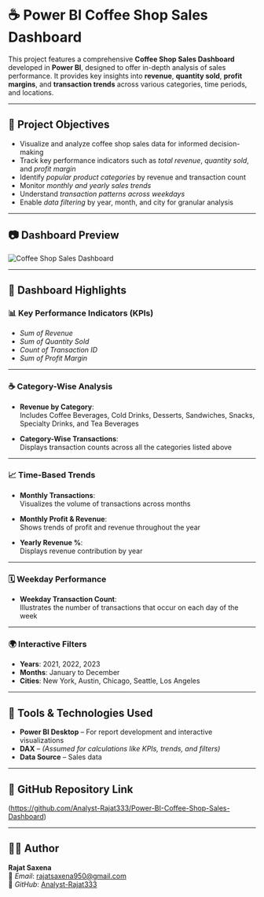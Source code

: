 # ☕ Power BI Coffee Shop Sales Dashboard

This project features a comprehensive **Coffee Shop Sales Dashboard** developed in **Power BI**, designed to offer in-depth analysis of sales performance. It provides key insights into **revenue**, **quantity sold**, **profit margins**, and **transaction trends** across various categories, time periods, and locations.

---

## 🎯 Project Objectives

- Visualize and analyze coffee shop sales data for informed decision-making  
- Track key performance indicators such as *total revenue*, *quantity sold*, and *profit margin*  
- Identify *popular product categories* by revenue and transaction count  
- Monitor *monthly and yearly sales trends*  
- Understand *transaction patterns across weekdays*  
- Enable *data filtering* by year, month, and city for granular analysis  

---

## 📷 Dashboard Preview
![Coffee Shop Sales Dashboard](https://github.com/user-attachments/assets/7a549d6a-e9f6-41c2-90f0-4f5b20115b26)


---

## 🧩 Dashboard Highlights

### 📊 Key Performance Indicators (KPIs)

- *Sum of Revenue*  
- *Sum of Quantity Sold*  
- *Count of Transaction ID*  
- *Sum of Profit Margin*

---

### ☕ Category-Wise Analysis

- **Revenue by Category**:  
  Includes Coffee Beverages, Cold Drinks, Desserts, Sandwiches, Snacks, Specialty Drinks, and Tea Beverages  

- **Category-Wise Transactions**:  
  Displays transaction counts across all the categories listed above  

---

### 📈 Time-Based Trends

- **Monthly Transactions**:  
  Visualizes the volume of transactions across months  

- **Monthly Profit & Revenue**:  
  Shows trends of profit and revenue throughout the year  

- **Yearly Revenue %**:  
  Displays revenue contribution by year  

---

### 🗓️ Weekday Performance

- **Weekday Transaction Count**:  
  Illustrates the number of transactions that occur on each day of the week  

---

### 🌍 Interactive Filters

- **Years**: 2021, 2022, 2023  
- **Months**: January to December  
- **Cities**: New York, Austin, Chicago, Seattle, Los Angeles  

---

## 🧰 Tools & Technologies Used

- **Power BI Desktop** – For report development and interactive visualizations  
- **DAX** – *(Assumed for calculations like KPIs, trends, and filters)*  
- **Data Source** – Sales data 

---

## 🔗 GitHub Repository Link

(https://github.com/Analyst-Rajat333/Power-BI-Coffee-Shop-Sales-Dashboard)  

---

## 👨‍💻 Author

**Rajat Saxena**  
📧 *Email*: [rajatsaxena950@gmail.com](mailto:rajatsaxena950@gmail.com)  
🔗 *GitHub*: [Analyst-Rajat333](https://github.com/Analyst-Rajat333)
